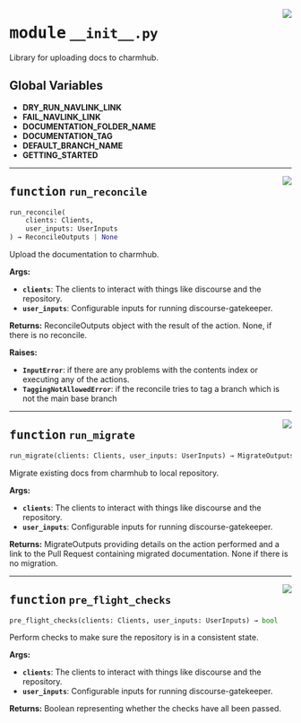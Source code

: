 <!-- markdownlint-disable -->

<a href="../src/__init__.py#L0"><img align="right" style="float:right;" src="https://img.shields.io/badge/-source-cccccc?style=flat-square"></a>

# <kbd>module</kbd> `__init__.py`
Library for uploading docs to charmhub. 

**Global Variables**
---------------
- **DRY_RUN_NAVLINK_LINK**
- **FAIL_NAVLINK_LINK**
- **DOCUMENTATION_FOLDER_NAME**
- **DOCUMENTATION_TAG**
- **DEFAULT_BRANCH_NAME**
- **GETTING_STARTED**

---

<a href="../src/__init__.py#L75"><img align="right" style="float:right;" src="https://img.shields.io/badge/-source-cccccc?style=flat-square"></a>

## <kbd>function</kbd> `run_reconcile`

```python
run_reconcile(
    clients: Clients,
    user_inputs: UserInputs
) → ReconcileOutputs | None
```

Upload the documentation to charmhub. 



**Args:**
 
 - <b>`clients`</b>:  The clients to interact with things like discourse and the repository. 
 - <b>`user_inputs`</b>:  Configurable inputs for running discourse-gatekeeper. 



**Returns:**
 ReconcileOutputs object with the result of the action. None, if there is no reconcile. 



**Raises:**
 
 - <b>`InputError`</b>:  if there are any problems with the contents index or executing any of the  actions. 
 - <b>`TaggingNotAllowedError`</b>:  if the reconcile tries to tag a branch which is not the main base  branch 


---

<a href="../src/__init__.py#L196"><img align="right" style="float:right;" src="https://img.shields.io/badge/-source-cccccc?style=flat-square"></a>

## <kbd>function</kbd> `run_migrate`

```python
run_migrate(clients: Clients, user_inputs: UserInputs) → MigrateOutputs | None
```

Migrate existing docs from charmhub to local repository. 



**Args:**
 
 - <b>`clients`</b>:  The clients to interact with things like discourse and the repository. 
 - <b>`user_inputs`</b>:  Configurable inputs for running discourse-gatekeeper. 



**Returns:**
 MigrateOutputs providing details on the action performed and a link to the Pull Request containing migrated documentation. None if there is no migration. 


---

<a href="../src/__init__.py#L252"><img align="right" style="float:right;" src="https://img.shields.io/badge/-source-cccccc?style=flat-square"></a>

## <kbd>function</kbd> `pre_flight_checks`

```python
pre_flight_checks(clients: Clients, user_inputs: UserInputs) → bool
```

Perform checks to make sure the repository is in a consistent state. 



**Args:**
 
 - <b>`clients`</b>:  The clients to interact with things like discourse and the repository. 
 - <b>`user_inputs`</b>:  Configurable inputs for running discourse-gatekeeper. 



**Returns:**
 Boolean representing whether the checks have all been passed. 


